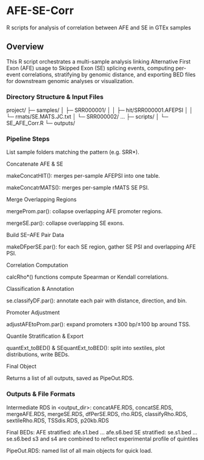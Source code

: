 # AFE-SE-Corr
R scripts for analysis of correlation between AFE and SE in GTEx samples

## Overview
This R script orchestrates a multi-sample analysis linking Alternative First Exon (AFE) usage to Skipped Exon (SE) splicing events, computing per-event correlations, stratifying by genomic distance, and exporting BED files for downstream genomic analyses or visualization.

### Directory Structure & Input Files
project/
├─ samples/
│  ├─ SRR000001/
│  │  ├─ hit/SRR000001.AFEPSI
│  │  └─ rmats/SE.MATS.JC.txt
│  └─ SRR000002/ …
├─ scripts/
│  └─ SE_AFE_Corr.R
└─ outputs/

### Pipeline Steps
List sample folders matching the pattern (e.g. SRR*).

Concatenate AFE & SE

makeConcatHIT(): merges per-sample AFEPSI into one table.

makeConcatrMATS(): merges per-sample rMATS SE PSI.

Merge Overlapping Regions

mergeProm.par(): collapse overlapping AFE promoter regions.

mergeSE.par(): collapse overlapping SE exons.

Build SE–AFE Pair Data

makeDFperSE.par(): for each SE region, gather SE PSI and overlapping AFE PSI.

Correlation Computation

calcRho*() functions compute Spearman or Kendall correlations.

Classification & Annotation

se.classifyDF.par(): annotate each pair with distance, direction, and bin.

Promoter Adjustment

adjustAFEtoProm.par(): expand promoters ±300 bp/±100 bp around TSS.

Quantile Stratification & Export

quantExt_toBED() & SEquantExt_toBED(): split into sextiles, plot distributions, write BEDs.

Final Object

Returns a list of all outputs, saved as PipeOut.RDS.

### Outputs & File Formats
Intermediate RDS in <output_dir>:
concatAFE.RDS, concatSE.RDS, mergeAFE.RDS, mergeSE.RDS,
dfPerSE.RDS, rho.RDS, classifyRho.RDS,
sextileRho.RDS, TSSdis.RDS, p20kb.RDS

Final BEDs:
AFE stratified: afe.s1.bed … afe.s6.bed
SE stratified: se.s1.bed … se.s6.bed
s3 and s4 are combined to reflect experimental profile of quintiles

PipeOut.RDS: named list of all main objects for quick load.
